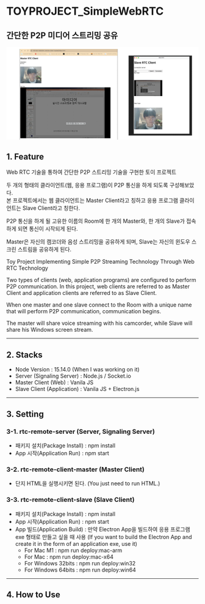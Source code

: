 # TOYPROJECT_SimpleWebRTC
## 간단한 P2P 미디어 스트리밍 공유
![이미지 설명](./markdown/WEBRTC.png)

## 1. Feature
Web RTC 기술을 통하여 간단한 P2P 스트리밍 기술을 구현한 토이 프로젝트

두 개의 형태의 클라이언트(웹, 응용 프로그램)이 P2P 통신을 하게 되도록 구성해보았다.   
본 프로젝트에서는 웹 클라이언트는 Master Client라고 칭하고 응용 프로그램 클라이언트는 Slave Client라고 칭한다. 
   
P2P 통신을 하게 될 고유한 이름의 Room에 한 개의 Master와, 한 개의 Slave가 접속하게 되면 통신이 시작되게 된다.
   
Master은 자신의 캠코더와 음성 스트리밍을 공유하게 되며, Slave는 자신의 윈도우 스크린 스트림을 공유하게 된다.

Toy Project Implementing Simple P2P Streaming Technology Through Web RTC Technology

Two types of clients (web, application programs) are configured to perform P2P communication.
In this project, web clients are referred to as Master Client and application clients are referred to as Slave Client.

When one master and one slave connect to the Room with a unique name that will perform P2P communication, communication begins.

The master will share voice streaming with his camcorder, while Slave will share his Windows screen stream.

------------------

## 2. Stacks

- Node Version : 15.14.0 (When I was working on it)
- Server (Signaling Server) : Node.js / Socket.io
- Master Client (Web) : Vanila JS
- Slave Client (Application) : Vanila JS + Electron.js


------------------

## 3. Setting


### 3-1. rtc-remote-server (Server, Signaling Server)
- 패키지 설치(Package Install) : npm install
- App 시작(Application Run) : npm start

### 3-2. rtc-remote-client-master (Master Client)
- 단지 HTML을 실행시키면 된다. (You just need to run HTML.)

### 3-3. rtc-remote-client-slave (Slave Client)
- 패키지 설치(Package Install) : npm install
- App 시작(Application Run) : npm start
- App 빌드(Application Build) : 만약 Electron App을 빌드하여 응용 프로그램 exe 형태로 만들고 싶을 때 사용 (If you want to build the Electron App and create it in the form of an application exe, use it)
    - For Mac M1 : npm run deploy:mac-arm
    - For Mac : npm run deploy:mac-x64
    - For Windows 32bits : npm run deploy:win32
    - For Windows 64bits : npm run deploy:win64



------------------

## 4. How to Use



